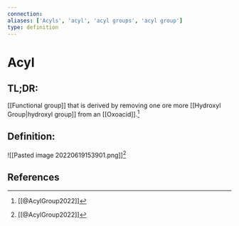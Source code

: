 ```yaml
---
connection:
aliases: ['Acyls', 'acyl', 'acyl groups', 'acyl group']
type: definition
---
```


# Acyl

## TL;DR:
[[Functional group]] that is derived by removing one ore more [[Hydroxyl Group|hydroxyl group]] from an [[Oxoacid]].[^1]

## Definition:
![[Pasted image 20220619153901.png]][^1]

## References

[^1]: [[@AcylGroup2022]]